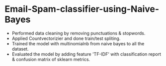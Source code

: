 # Email-Spam-classifier-using-Naive-Bayes

- Performed data cleaning by removing punctuations & stopwords.
- Applied Countvectorizier and done train/test spliting.
- Trained the model with multinomialnb from naive bayes to all the dataset.
- Evaluated the model by adding feature 'TF-IDF' with classification report & confusion matrix of sklearn metrics.
